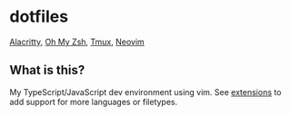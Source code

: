 # dotfiles
[Alacritty](https://github.com/jwilm/alacritty), [Oh My Zsh](https://ohmyz.sh/), [Tmux](https://github.com/tmux/tmux), [Neovim](https://github.com/neovim/neovim)

## What is this?
My TypeScript/JavaScript dev environment using vim.
See [extensions](https://github.com/neoclide/coc.nvim/wiki/Using-coc-extensions#implemented-coc-extensions) to add support for more languages or filetypes.